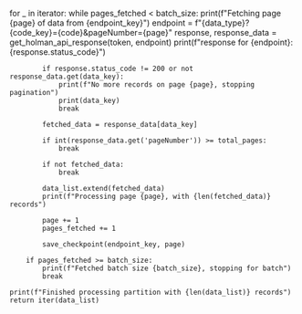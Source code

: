 for _ in iterator:
        while pages_fetched < batch_size:
            print(f"Fetching page {page} of data from {endpoint_key}")
            endpoint = f"{data_type}?{code_key}={code}&pageNumber={page}"
            response, response_data = get_holman_api_response(token, endpoint)
            print(f"response for {endpoint}: {response.status_code}")
            
            if response.status_code != 200 or not response_data.get(data_key):
                print(f"No more records on page {page}, stopping pagination")
                print(data_key)
                break

            fetched_data = response_data[data_key]
            
            if int(response_data.get('pageNumber')) >= total_pages:
                break

            if not fetched_data:
                break

            data_list.extend(fetched_data)
            print(f"Processing page {page}, with {len(fetched_data)} records")

            page += 1
            pages_fetched += 1

            save_checkpoint(endpoint_key, page)

        if pages_fetched >= batch_size:
            print(f"Fetched batch size {batch_size}, stopping for batch")
            break

    print(f"Finished processing partition with {len(data_list)} records")
    return iter(data_list)
